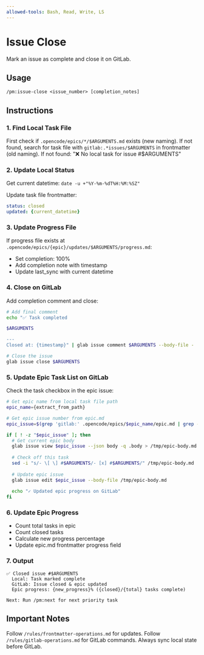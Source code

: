 ```yaml
---
allowed-tools: Bash, Read, Write, LS
---
```


# Issue Close

Mark an issue as complete and close it on GitLab.

## Usage
```
/pm:issue-close <issue_number> [completion_notes]
```

## Instructions

### 1. Find Local Task File

First check if `.opencode/epics/*/$ARGUMENTS.md` exists (new naming).
If not found, search for task file with `gitlab:.*issues/$ARGUMENTS` in frontmatter (old naming).
If not found: "❌ No local task for issue #$ARGUMENTS"

### 2. Update Local Status

Get current datetime: `date -u +"%Y-%m-%dT%H:%M:%SZ"`

Update task file frontmatter:
```yaml
status: closed
updated: {current_datetime}
```

### 3. Update Progress File

If progress file exists at `.opencode/epics/{epic}/updates/$ARGUMENTS/progress.md`:
- Set completion: 100%
- Add completion note with timestamp
- Update last_sync with current datetime

### 4. Close on GitLab

Add completion comment and close:
```bash
# Add final comment
echo "✅ Task completed

$ARGUMENTS

---
Closed at: {timestamp}" | glab issue comment $ARGUMENTS --body-file -

# Close the issue
glab issue close $ARGUMENTS
```

### 5. Update Epic Task List on GitLab

Check the task checkbox in the epic issue:

```bash
# Get epic name from local task file path
epic_name={extract_from_path}

# Get epic issue number from epic.md
epic_issue=$(grep 'gitlab:' .opencode/epics/$epic_name/epic.md | grep -oE '[0-9]+$')

if [ ! -z "$epic_issue" ]; then
  # Get current epic body
  glab issue view $epic_issue --json body -q .body > /tmp/epic-body.md
  
  # Check off this task
  sed -i "s/- \[ \] #$ARGUMENTS/- [x] #$ARGUMENTS/" /tmp/epic-body.md
  
  # Update epic issue
  glab issue edit $epic_issue --body-file /tmp/epic-body.md
  
  echo "✓ Updated epic progress on GitLab"
fi
```

### 6. Update Epic Progress

- Count total tasks in epic
- Count closed tasks
- Calculate new progress percentage
- Update epic.md frontmatter progress field

### 7. Output

```
✅ Closed issue #$ARGUMENTS
  Local: Task marked complete
  GitLab: Issue closed & epic updated
  Epic progress: {new_progress}% ({closed}/{total} tasks complete)
  
Next: Run /pm:next for next priority task
```

## Important Notes

Follow `/rules/frontmatter-operations.md` for updates.
Follow `/rules/gitlab-operations.md` for GitLab commands.
Always sync local state before GitLab.